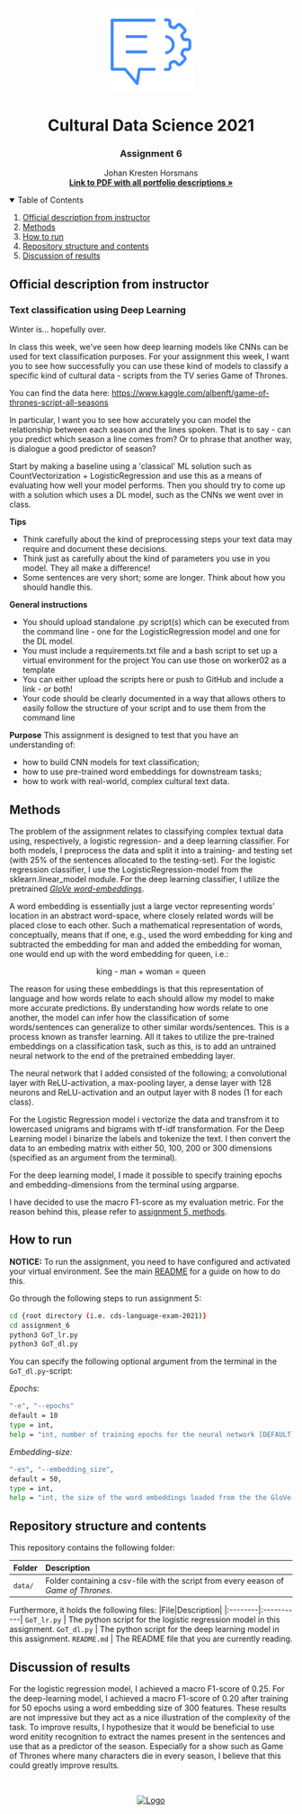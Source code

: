 <!-- PROJECT LOGO -->
<br />
<p align="center">
  <a href="https://github.com/JohanHorsmans/cds-language-exam-2021">
    <img src="../README_images/nlp2.png" alt="Logo" width="150" height="150">
  </a>
  
  <h1 align="center">Cultural Data Science 2021</h1> 
  <h3 align="center">Assignment 6</h3> 

  <p align="center">
    Johan Kresten Horsmans
    <br />
    <a href="https://github.com/JohanHorsmans/cds-language-exam-2021/blob/main/Language_Analytics_Exam.pdf"><strong>Link to PDF with all portfolio descriptions »</strong></a>
    <br />
  </p>
</p>

<!-- TABLE OF CONTENTS -->
<details open="open">
  <summary>Table of Contents</summary>
  <ol>
    <li><a href="#official-description-from-instructor">Official description from instructor</a></li>
    <li><a href="#methods">Methods</a></li>
    <li><a href="#how-to-run">How to run</a></li>
    <li><a href="#repository-structure-and-contents">Repository structure and contents</a></li>
    <li><a href="#discussion-of-results">Discussion of results</a></li>
  </ol>
</details>

<!-- OFFICIAL DESCRIPTION FROM INSTRUCTOR -->
## Official description from instructor

### Text classification using Deep Learning

Winter is... hopefully over.

In class this week, we've seen how deep learning models like CNNs can be used for text classification purposes. For your assignment this week, I want you to see how successfully you can use these kind of models to classify a specific kind of cultural data - scripts from the TV series Game of Thrones.

You can find the data here: https://www.kaggle.com/albenft/game-of-thrones-script-all-seasons

In particular, I want you to see how accurately you can model the relationship between each season and the lines spoken. That is to say - can you predict which season a line comes from? Or to phrase that another way, is dialogue a good predictor of season?

Start by making a baseline using a 'classical' ML solution such as CountVectorization + LogisticRegression and use this as a means of evaluating how well your model performs. Then you should try to come up with a solution which uses a DL model, such as the CNNs we went over in class.

__Tips__
* Think carefully about the kind of preprocessing steps your text data may require and document these decisions.
* Think just as carefully about the kind of parameters you use in you model. They all make a difference!
* Some sentences are very short; some are longer. Think about how you should handle this.

__General instructions__
* You should upload standalone .py script(s) which can be executed from the command line - one for the LogisticRegression model and one for the DL model.
* You must include a requirements.txt file and a bash script to set up a virtual environment for the project You can use those on worker02 as a template
* You can either upload the scripts here or push to GitHub and include a link - or both!
* Your code should be clearly documented in a way that allows others to easily follow the structure of your script and to use them from the command line

__Purpose__
This assignment is designed to test that you have an understanding of:

* how to build CNN models for text classification;
* how to use pre-trained word embeddings for downstream tasks;
* how to work with real-world, complex cultural text data.

<!-- METHODS -->
## Methods
The problem of the assignment relates to classifying complex textual data using, respectively, a logistic regression- and a deep learning classifier. For both models, I preprocess the data and split it into a training- and testing set (with 25% of the sentences allocated to the testing-set). For the logistic regression classifier, I use the LogisticRegression-model from the sklearn.linear_model module. For the deep learning classifier, I utilize the pretrained [_GloVe word-embeddings_](https://nlp.stanford.edu/projects/glove/). 

A word embedding is essentially just a large vector representing words’ location in an abstract word-space, where closely related words will be placed close to each other. Such a mathematical representation of words, conceptually, means that if one, e.g., used the word embedding for king and subtracted the embedding for man and added the embedding for woman, one would end up with the word embedding for queen, i.e.:

<p align="center">
    king - man + woman = queen
</p>

The reason for using these embeddings is that this representation of language and how words relate to each should allow my model to make more accurate predictions. By understanding how words relate to one another, the model can infer how the classification of some words/sentences can generalize to other similar words/sentences. This is a process known as transfer learning. All it takes to utilize the pre-trained embeddings on a classification task, such as this, is to add an untrained neural network to the end of the pretrained embedding layer. 

The neural network that I added consisted of the following; a convolutional layer with ReLU-activation, a max-pooling layer, a dense layer with 128 neurons and ReLU-activation and an output layer with 8 nodes (1 for each class).

For the Logistic Regression model i vectorize the data and transfrom it to lowercased unigrams and bigrams with tf-idf transformation. For the Deep Learning model i binarize the labels and tokenize the text. I then convert the data to an embeding matrix with either 50, 100, 200 or 300 dimensions (specified as an argument from the terminal).

For the deep learning model, I made it possible to specify training epochs and embedding-dimensions from the terminal using argparse.

I have decided to use the macro F1-score as my evaluation metric. For the reason behind this, please refer to [assignment 5, methods](https://github.com/JohanHorsmans/cds-language-exam-2021/tree/main/assignment_5#methods).

<!-- HOW TO RUN -->
## How to run

__NOTICE:__ To run the assignment, you need to have configured and activated your virtual environment. See the main [README](https://github.com/JohanHorsmans/cds-language-exam-2021/blob/main/README.md) for a guide on how to do this.

Go through the following steps to run assignment 5:
```bash
cd {root directory (i.e. cds-language-exam-2021)}
cd assignment_6
python3 GoT_lr.py
python3 GoT_dl.py
```

You can specify the following optional argument from the terminal in the ```GoT_dl.py```-script:

_Epochs:_
```bash
"-e", "--epochs"
default = 10
type = int, 
help = "int, number of training epochs for the neural network [DEFAULT]: 10"
```

_Embedding-size:_
```bash
"-es", "--embedding_size", 
default = 50, 
type = int, 
help = "int, the size of the word embeddings loaded from the the GloVe-model. Options: 50, 100, 200, 300 [DEFAULT]: 50")
```

<!-- REPOSITORY STRUCTURE AND CONTENTS -->
## Repository structure and contents

This repository contains the following folder:

|Folder|Description|
|:--------|:-----------|
```data/``` | Folder containing a csv-file with the script from every eeason of _Game of Thrones_.

Furthermore, it holds the following files:
|File|Description|
|:--------|:-----------|
```GoT_lr.py``` | The python script for the logistic regression model in this assignment.
```GoT_dl.py``` | The python script for the deep learning model in this assignment.
```README.md``` | The README file that you are currently reading.

<!-- DISCUSSION OF RESULTS -->
## Discussion of results

For the logistic regression model, I achieved a macro F1-score of 0.25. For the deep-learning model, I achieved a macro F1-score of 0.20 after training for 50 epochs using a word embedding size of 300 features. These results are not impressive but they act as a nice illustration of the complexity of the task. To improve results, I hypothesize that it would be beneficial to use word enitity recognition to extract the names present in the sentences and use that as a predictor of the season. Especially for a show such as Game of Thrones where many characters die in every season, I believe that this could greatly improve results.

<br />
<p align="center">
  <a href="https://github.com/JohanHorsmans/cds-visual-exam-2021">
    <img src="../README_images/logo_au.png" alt="Logo" width="300" height="102">
  </a>
